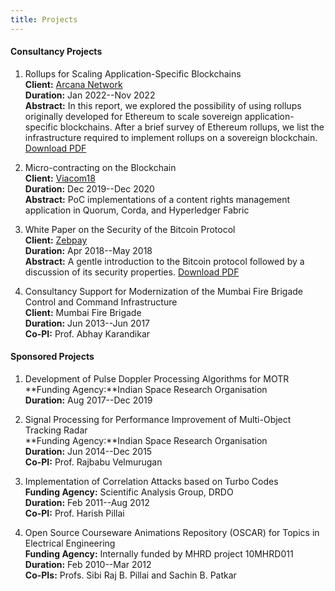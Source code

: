 ```yaml
---
title: Projects
---
```


#### Consultancy Projects

  1. Rollups for Scaling Application-Specific Blockchains\
    **Client:** [Arcana Network](https://www.arcana.network/)\
    **Duration:** Jan 2022--Nov 2022\
    **Abstract:** In this report, we explored the possibility of using rollups originally developed for Ethereum to scale sovereign application-specific blockchains. After a brief survey of Ethereum rollups, we list the infrastructure required to implement rollups on a sovereign blockchain.\
    [Download PDF](./reports/rollups_for_scaling_asbs.pdf)

  1. Micro-contracting on the Blockchain\
    **Client:** [Viacom18](https://www.viacom18.com/)\
    **Duration:** Dec 2019--Dec 2020\
    **Abstract:** PoC implementations of a content rights management application in Quorum, Corda, and Hyperledger Fabric

  1. White Paper on the Security of the Bitcoin Protocol\
    **Client:** [Zebpay](https://www.zebpay.com/)\
    **Duration:** Apr 2018--May 2018\
    **Abstract:** A gentle introduction to the Bitcoin protocol followed by a discussion of its security properties. [Download PDF](./bitcoin/zebpay-whitepaper.pdf)

  1. Consultancy Support for Modernization of the Mumbai Fire Brigade Control and Command Infrastructure\
    **Client:** Mumbai Fire Brigade\
    **Duration:** Jun 2013--Jun 2017\
    **Co-PI:** Prof. Abhay Karandikar

#### Sponsored Projects

  1. Development of Pulse Doppler Processing Algorithms for MOTR\
    **Funding Agency:**Indian Space Research Organisation\
    **Duration:** Aug 2017--Dec 2019

  1. Signal Processing for Performance Improvement of Multi-Object Tracking Radar\
    **Funding Agency:**Indian Space Research Organisation\
    **Duration:** Jun 2014--Dec 2015\
    **Co-PI:** Prof. Rajbabu Velmurugan

  1. Implementation of Correlation Attacks based on Turbo Codes\
    **Funding Agency:** Scientific Analysis Group, DRDO\
    **Duration:** Feb 2011--Aug 2012\
    **Co-PI:** Prof. Harish Pillai

  1. Open Source Courseware Animations Repository (OSCAR) for Topics in Electrical Engineering\
    **Funding Agency:** Internally funded by MHRD project 10MHRD011\
    **Duration:** Feb 2010--Mar 2012\
    **Co-PIs:** Profs. Sibi Raj B. Pillai and Sachin B. Patkar

